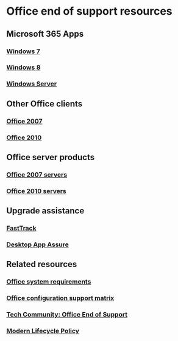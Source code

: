 # Office end of support resources

## Microsoft 365 Apps

### [Windows 7](windows-7-support.md)
### [Windows 8](windows-8-support.md)
### [Windows Server](windows-server-support.md)

## Other Office clients

### [Office 2007](office-2007.md)
### [Office 2010](office-2010.md)

## Office server products

### [Office 2007 servers](https://docs.microsoft.com/Office365/Enterprise/upgrade-from-office-2007-servers-and-products)
### [Office 2010 servers](https://docs.microsoft.com/Office365/Enterprise/upgrade-from-office-2010-servers-and-products)

## Upgrade assistance

### [FastTrack](https://docs.microsoft.com/fasttrack/m365-fasttrack-benefit-overview)
### [Desktop App Assure](https://docs.microsoft.com/fasttrack/win-10-desktop-app-assure)

## Related resources

### [Office system requirements](https://products.office.com/office-resources)
### [Office configuration support matrix](https://go.microsoft.com/fwlink/p/?linkid=2111390)
### [Tech Community: Office End of Support](https://techcommunity.microsoft.com/t5/microsoft-office-end-of-support/ct-p/OfficeEOS)
### [Modern Lifecycle Policy](https://support.microsoft.com/help/30881/modern-lifecycle-policy)
